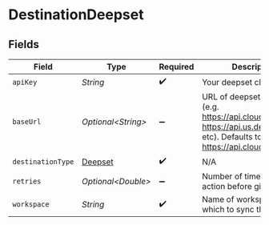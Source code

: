 # DestinationDeepset


## Fields

| Field                                                                                                                                   | Type                                                                                                                                    | Required                                                                                                                                | Description                                                                                                                             |
| --------------------------------------------------------------------------------------------------------------------------------------- | --------------------------------------------------------------------------------------------------------------------------------------- | --------------------------------------------------------------------------------------------------------------------------------------- | --------------------------------------------------------------------------------------------------------------------------------------- |
| `apiKey`                                                                                                                                | *String*                                                                                                                                | :heavy_check_mark:                                                                                                                      | Your deepset cloud API key                                                                                                              |
| `baseUrl`                                                                                                                               | *Optional\<String>*                                                                                                                     | :heavy_minus_sign:                                                                                                                      | URL of deepset Cloud API (e.g. https://api.cloud.deepset.ai, https://api.us.deepset.ai, etc). Defaults to https://api.cloud.deepset.ai. |
| `destinationType`                                                                                                                       | [Deepset](../../models/shared/Deepset.md)                                                                                               | :heavy_check_mark:                                                                                                                      | N/A                                                                                                                                     |
| `retries`                                                                                                                               | *Optional\<Double>*                                                                                                                     | :heavy_minus_sign:                                                                                                                      | Number of times to retry an action before giving up.                                                                                    |
| `workspace`                                                                                                                             | *String*                                                                                                                                | :heavy_check_mark:                                                                                                                      | Name of workspace to which to sync the data.                                                                                            |
